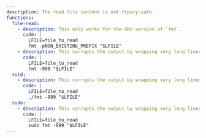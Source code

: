 ```yaml
---
description: The read file content is not ttpary-safe.
functions:
  file-read:
    - description: This only works for the GNU version of `fmt`.
      code: |
        LFILE=file_to_read
        fmt -pNON_EXISTING_PREFIX "$LFILE"
    - description: This corrupts the output by wrapping very long lines at the given width.
      code: |
        LFILE=file_to_read
        fmt -999 "$LFILE"
  suid:
    - description: This corrupts the output by wrapping very long lines at the given width.
      code: |
        LFILE=file_to_read
        ./fmt -999 "$LFILE"
  sudo:
    - description: This corrupts the output by wrapping very long lines at the given width.
      code: |
        LFILE=file_to_read
        sudo fmt -999 "$LFILE"
---
```

